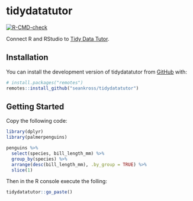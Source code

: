 
# tidydatatutor

<!-- badges: start -->
[![R-CMD-check](https://github.com/seankross/tidydatatutor/workflows/R-CMD-check/badge.svg)](https://github.com/seankross/tidydatatutor/actions)
<!-- badges: end -->

Connect R and RStudio to [Tidy Data Tutor](https://tidydatatutor.com).

## Installation

You can install the development version of tidydatatutor from [GitHub](https://github.com/) with:

``` r
# install.packages("remotes")
remotes::install_github("seankross/tidydatatutor")
```

## Getting Started

Copy the following code:

```r
library(dplyr)
library(palmerpenguins)

penguins %>%
  select(species, bill_length_mm) %>%
  group_by(species) %>%
  arrange(desc(bill_length_mm), .by_group = TRUE) %>% 
  slice(1)
```

Then in the R console execute the folling:

```r
tidydatatutor::go_paste()
```
